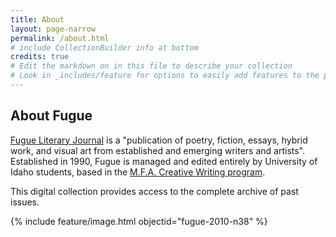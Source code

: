 ```yaml
---
title: About
layout: page-narrow
permalink: /about.html
# include CollectionBuilder info at bottom
credits: true
# Edit the markdown on in this file to describe your collection
# Look in _includes/feature for options to easily add features to the page
---
```


## About Fugue

[Fugue Literary Journal](https://fuguejournal.com/) is a "publication of poetry, fiction, essays, hybrid work, and visual art from established and emerging writers and artists".
Established in 1990, Fugue is managed and edited entirely by University of Idaho students, based in the [M.F.A. Creative Writing program](https://www.uidaho.edu/class/english/academics/mfa-creative-writing).

This digital collection provides access to the complete archive of past issues. 

{% include feature/image.html objectid="fugue-2010-n38" %}
